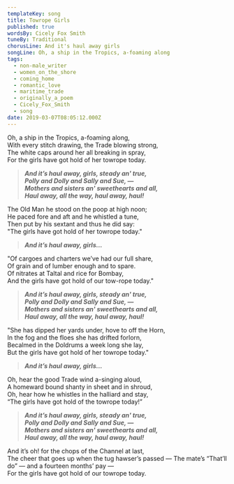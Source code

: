```yaml
---
templateKey: song
title: Towrope Girls
published: true
wordsBy: Cicely Fox Smith
tuneBy: Traditional
chorusLine: And it's haul away girls
songLine: Oh, a ship in the Tropics, a-foaming along
tags:
  - non-male_writer
  - women_on_the_shore
  - coming_home
  - romantic_love
  - maritime_trade
  - originally_a_poem
  - Cicely_Fox_Smith
  - song
date: 2019-03-07T08:05:12.000Z
---
```

Oh, a ship in the Tropics, a-foaming along,\
With every stitch drawing, the Trade blowing strong,\
The white caps around her all breaking in spray,\
For the girls have got hold of her towrope today.

>***And it’s haul away, girls, steady an' true,\
Polly and Dolly and Sally and Sue, —\
Mothers and sisters an' sweethearts and all,\
Haul away, all the way, haul away, haul!***

The Old Man he stood on the poop at high noon;\
He paced fore and aft and he whistled a tune,\
Then put by his sextant and thus he did say:\
"The girls have got hold of her towrope today."

>***And it’s haul away, girls...***

"Of cargoes and charters we’ve had our full share,\
Of grain and of lumber enough and to spare.\
Of nitrates at Taltal and rice for Bombay,\
And the girls have got hold of our tow-rope today."

>***And it’s haul away, girls, steady an' true,\
Polly and Dolly and Sally and Sue, —\
Mothers and sisters an' sweethearts and all,\
Haul away, all the way, haul away, haul!***

"She has dipped her yards under, hove to off the Horn,\
In the fog and the floes she has drifted forlorn,\
Becalmed in the Doldrums a week long she lay,\
But the girls have got hold of her towrope today."

>***And it’s haul away, girls...***

Oh, hear the good Trade wind a-singing aloud,\
A homeward bound shanty in sheet and in shroud,\
Oh, hear how he whistles in the halliard and stay,\
“The girls have got hold of the towrope today!”

>***And it’s haul away, girls, steady an' true,\
Polly and Dolly and Sally and Sue, —\
Mothers and sisters an' sweethearts and all,\
Haul away, all the way, haul away, haul!***

And it’s oh! for the chops of the Channel at last,\
The cheer that goes up when the tug hawser’s passed —
The mate’s “That’ll do” — and a fourteen months’ pay — \
For the girls have got hold of our towrope today.
